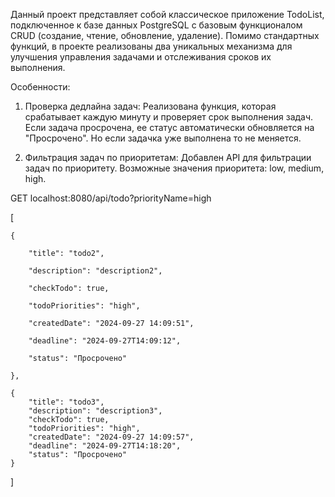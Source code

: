 Данный проект представляет собой классическое приложение TodoList, подключенное к базе данных PostgreSQL с базовым функционалом CRUD (создание, чтение, обновление, удаление). Помимо стандартных функций, в проекте реализованы два уникальных механизма для улучшения управления задачами и отслеживания сроков их выполнения.

Особенности:
1. Проверка дедлайна задач: Реализована функция, которая срабатывает каждую минуту и проверяет срок выполнения задач. Если задача просрочена, ее статус автоматически обновляется на "Просрочено". Но если задачка уже выполнена то не меняется.

2. Фильтрация задач по приоритетам: Добавлен API для фильтрации задач по приоритету. Возможные значения приоритета: low, medium, high.

GET localhost:8080/api/todo?priorityName=high

[

    {
    
        "title": "todo2",
        
        "description": "description2",
        
        "checkTodo": true,
        
        "todoPriorities": "high",
        
        "createdDate": "2024-09-27 14:09:51",
        
        "deadline": "2024-09-27T14:09:12",
        
        "status": "Просрочено"
        
    },
    
    {
        "title": "todo3",
        "description": "description3",
        "checkTodo": true,
        "todoPriorities": "high",
        "createdDate": "2024-09-27 14:09:57",
        "deadline": "2024-09-27T14:18:20",
        "status": "Просрочено"
    }
]

